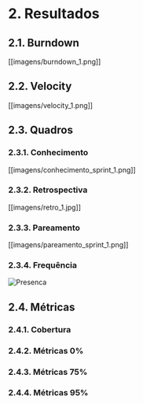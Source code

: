 # 2. Resultados

## 2.1. Burndown

[[imagens/burndown_1.png]]

## 2.2. Velocity

[[imagens/velocity_1.png]]

## 2.3. Quadros

### 2.3.1. Conhecimento

[[imagens/conhecimento_sprint_1.png]]

### 2.3.2. Retrospectiva

[[imagens/retro_1.jpg]]

### 2.3.3. Pareamento

[[imagens/pareamento_sprint_1.png]]

### 2.3.4. Frequência

![Presenca](https://raw.githubusercontent.com/wiki/fga-gpp-mds/2016.2-Time01-WikiLegis/imagens/presenca2.png)

## 2.4. Métricas

### 2.4.1. Cobertura

### 2.4.2. Métricas 0%

### 2.4.3. Métricas 75%

### 2.4.4. Métricas 95%
